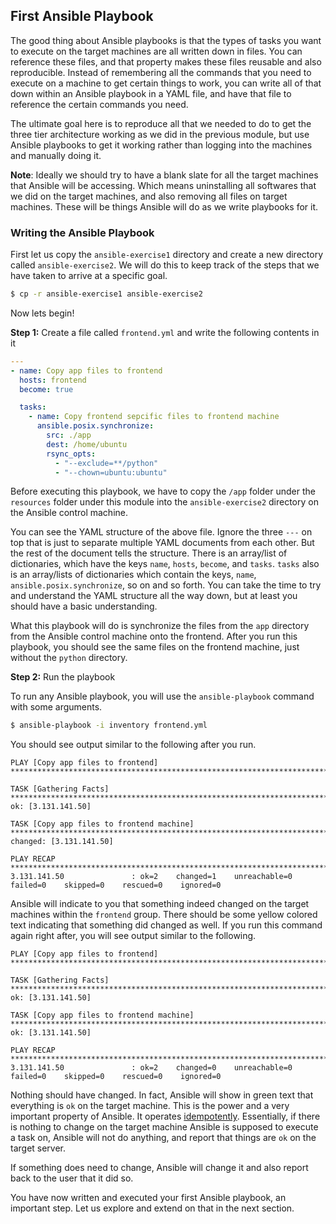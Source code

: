 ## First Ansible Playbook

The good thing about Ansible playbooks is that the types of tasks you want to execute on the target machines are all written down in files. You can reference these files, and that property makes these files reusable and also reproducible. Instead of remembering all the commands that you need to execute on a machine to get certain things to work, you can write all of that down within an Ansible playbook in a YAML file, and have that file to reference the certain commands you need.

The ultimate goal here is to reproduce all that we needed to do to get the three tier architecture working as we did in the previous module, but use Ansible playbooks to get it working rather than logging into the machines and manually doing it.

**Note**: Ideally we should try to have a blank slate for all the target machines that Ansible will be accessing. Which means uninstalling all softwares that we did on the target machines, and also removing all files on target machines. These will be things Ansible will do as we write playbooks for it.

### Writing the Ansible Playbook

First let us copy the `ansible-exercise1` directory and create a new directory called `ansible-exercise2`. We will do this to keep track of the steps that we have taken to arrive at a specific goal.

```bash
$ cp -r ansible-exercise1 ansible-exercise2
```

Now lets begin!

**Step 1:** Create a file called `frontend.yml` and write the following contents in it

```yaml
---
- name: Copy app files to frontend
  hosts: frontend
  become: true

  tasks:
    - name: Copy frontend sepcific files to frontend machine
      ansible.posix.synchronize:
        src: ./app
        dest: /home/ubuntu
        rsync_opts:
          - "--exclude=**/python"
          - "--chown=ubuntu:ubuntu"
```

Before executing this playbook, we have to copy the `/app` folder under the `resources` folder under this module into the `ansible-exercise2` directory on the Ansible control machine.

You can see the YAML structure of the above file. Ignore the three `---` on top that is just to separate multiple YAML documents from each other. But the rest of the document tells the structure. There is an array/list of dictionaries, which have the keys `name`, `hosts`, `become`, and `tasks`. `tasks` also is an array/lists of dictionaries which contain the keys, `name`, `ansible.posix.synchronize`, so on and so forth. You can take the time to try and understand the YAML structure all the way down, but at least you should have a basic understanding.

What this playbook will do is synchronize the files from the `app` directory from the Ansible control machine onto the frontend. After you run this playbook, you should see the same files on the frontend machine, just without the `python` directory.

**Step 2:** Run the playbook

To run any Ansible playbook, you will use the `ansible-playbook` command with some arguments.

```bash
$ ansible-playbook -i inventory frontend.yml
```

You should see output similar to the following after you run.

```
PLAY [Copy app files to frontend] *****************************************************************************************************************************************************

TASK [Gathering Facts] ****************************************************************************************************************************************************************
ok: [3.131.141.50]

TASK [Copy app files to frontend machine] *********************************************************************************************************************************************
changed: [3.131.141.50]

PLAY RECAP ****************************************************************************************************************************************************************************
3.131.141.50               : ok=2    changed=1    unreachable=0    failed=0    skipped=0    rescued=0    ignored=0
```

Ansible will indicate to you that something indeed changed on the target machines within the `frontend` group. There should be some yellow colored text indicating that something did changed as well. If you run this command again right after, you will see output similar to the following.

```
PLAY [Copy app files to frontend] *****************************************************************************************************************************************************

TASK [Gathering Facts] ****************************************************************************************************************************************************************
ok: [3.131.141.50]

TASK [Copy app files to frontend machine] *********************************************************************************************************************************************
ok: [3.131.141.50]

PLAY RECAP ****************************************************************************************************************************************************************************
3.131.141.50               : ok=2    changed=0    unreachable=0    failed=0    skipped=0    rescued=0    ignored=0
```

Nothing should have changed. In fact, Ansible will show in green text that everything is `ok` on the target machine. This is the power and a very important property of Ansible. It operates [idempotently](https://www.merriam-webster.com/dictionary/idempotent). Essentially, if there is nothing to change on the target machine Ansible is supposed to execute a task on, Ansible will not do anything, and report that things are `ok` on the target server.

If something does need to change, Ansible will change it and also report back to the user that it did so.

You have now written and executed your first Ansible playbook, an important step. Let us explore and extend on that in the next section.